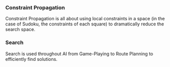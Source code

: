 ### Constraint Propagation

Constraint Propagation is all about using local constraints in a space (in the case of Sudoku, the constraints of each square) to dramatically reduce the search space.

### Search

Search is used throughout AI from Game-Playing to Route Planning to efficiently find solutions.

